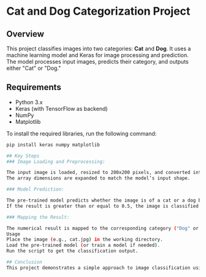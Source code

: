 # Cat and Dog Categorization Project

## Overview
This project classifies images into two categories: **Cat** and **Dog**. It uses a machine learning model and Keras for image processing and prediction. The model processes input images, predicts their category, and outputs either "Cat" or "Dog."

## Requirements
- Python 3.x
- Keras (with TensorFlow as backend)
- NumPy
- Matplotlib

To install the required libraries, run the following command:

```bash
pip install keras numpy matplotlib 

## Key Steps
### Image Loading and Preprocessing:

The input image is loaded, resized to 200x200 pixels, and converted into a NumPy array.
The array dimensions are expanded to match the model’s input shape.

### Model Prediction:

The pre-trained model predicts whether the image is of a cat or a dog by outputting a probability value between 0 and 1.
If the result is greater than or equal to 0.5, the image is classified as a dog. Otherwise, it is classified as a cat.

### Mapping the Result:

The numerical result is mapped to the corresponding category ("Dog" or "Cat").
Usage
Place the image (e.g., cat.jpg) in the working directory.
Load the pre-trained model (or train a model if needed).
Run the script to get the classification output.

## Conclusion
This project demonstrates a simple approach to image classification using deep learning. It highlights how easy it is to classify images into categories like "Cat" or "Dog" using pre-trained models and Keras' image processing tools. 
